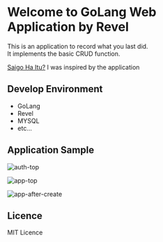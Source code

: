 # Welcome to GoLang Web Application by Revel

This is an application to record what you last did.  
It implements the basic CRUD function.

[Saigo Ha Itu?](http://sarunw.com/lasttime) I was inspired by the application

## Develop Environment
* GoLang
* Revel
* MYSQL
* etc...

## Application Sample 
![auth-top](https://github.com/k-kurikuri/gogo-done/blob/images/sample1.png)

![app-top](https://github.com/k-kurikuri/gogo-done/blob/images/sample2.png)

![app-after-create](https://github.com/k-kurikuri/gogo-done/blob/images/sample3.png)

## Licence
MIT Licence
